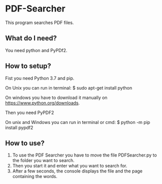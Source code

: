 # PDF-Searcher
This program searches PDF files.

## What do I need?

You need python and PyPDf2.

## How to setup?

Fist you need Python 3.7 and pip.

On Unix you can run in terminal:
$ sudo apt-get install python

On windows you have to download it manually on https://www.python.org/downloads.

Then you need PyPDF2

On unix and Windows you can run in terminal or cmd:
$ python -m pip install pypdf2

## How to use?

1. To use the PDF Searcher you have to move the file PDFSearcher.py to the folder you want to search.
2. Then you start it and enter what you want to search for.
3. After a few seconds, the console displays the file and the page containing the words.
